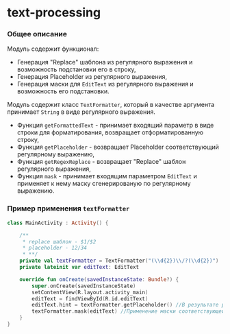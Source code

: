 text-processing
=====

### Общее описание

Модуль содержит функционал:
- Генерация "Replace" шаблона из регулярного выражения и возможность подстановки его в строку,
- Генерация Placeholder из регулярного выражения,
- Генерация маски для `EditText` из регулярного выражения и возможность его подстановки.

Модуль содержит класс `TextFormatter`, который в качестве аргумента принимает `String` в виде регулярного выражения.
* Функция `getFormattedText` - принимает входящий параметр в виде строки для форматирования, возвращает отформатированную строку,
* Функция `getPlaceholder` - возвращает Placeholder соответствующий регулярному выражению,
* Функция `getRegexReplace` - возвращает "Replace" шаблон регулярного выражения,
* Функция `mask` - принимает входящим параметром `EditText` и применяет к нему маску сгенерированую по регулярному выражению.

### Пример применения `textFormatter`

```kotlin
class MainActivity : Activity() {

    /** 
     * replace шаблон - $1/$2
     * placeholder - 12/34
     * **/
    private val textFormatter = TextFormatter("(\\d{2})\\/?(\\d{2})")
    private lateinit var editText: EditText

    override fun onCreate(savedInstanceState: Bundle?) {
        super.onCreate(savedInstanceState)
        setContentView(R.layout.activity_main)
        editText = findViewById(R.id.editText)
        editText.hint = textFormatter.getPlaceholder() //В результате placeholder будет 12/34
        textFormatter.mask(editText) //Применение маски соответствующей регулярному выражению из textFormatter
    }
}
```